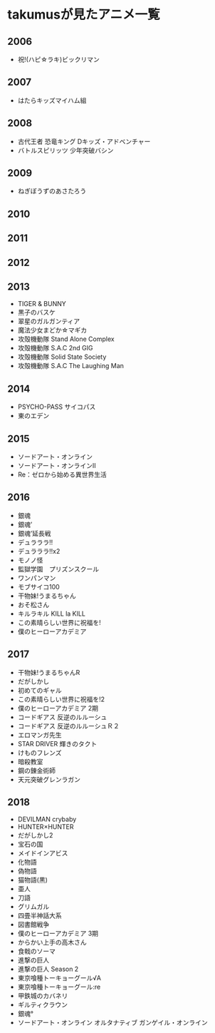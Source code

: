 # takumusが見たアニメ一覧
## 2006
- 祝!(ハピ☆ラキ)ビックリマン
## 2007
- はたらキッズマイハム組
## 2008
- 古代王者 恐竜キング Dキッズ・アドベンチャー
- バトルスピリッツ 少年突破バシン
## 2009
- ねぎぼうずのあさたろう
## 2010
## 2011
## 2012
## 2013
- TIGER & BUNNY
- 黒子のバスケ  
- 翠星のガルガンティア
- 魔法少女まどか☆マギカ
- 攻殻機動隊 Stand Alone Complex
- 攻殻機動隊 S.A.C 2nd GIG
- 攻殻機動隊 Solid State Society
- 攻殻機動隊 S.A.C The Laughing Man
## 2014
- PSYCHO-PASS サイコパス
- 東のエデン
## 2015
- ソードアート・オンライン
- ソードアート・オンラインII
- Re：ゼロから始める異世界生活
## 2016
- 銀魂
- 銀魂’
- 銀魂’延長戦
- デュラララ!!
- デュラララ!!x2
- モノノ怪
- 監獄学園　プリズンスクール
- ワンパンマン
- モブサイコ100  
- 干物妹!うまるちゃん
- おそ松さん
- キルラキル KILL la KILL
- この素晴らしい世界に祝福を!
- 僕のヒーローアカデミア
## 2017
- 干物妹!うまるちゃんR  
- だがしかし
- 初めてのギャル
- この素晴らしい世界に祝福を!2
- 僕のヒーローアカデミア 2期
- コードギアス 反逆のルルーシュ  
- コードギアス 反逆のルルーシュＲ２
- エロマンガ先生
- STAR DRIVER 輝きのタクト
- けものフレンズ
- 暗殺教室
- 鋼の錬金術師
- 天元突破グレンラガン
## 2018
- DEVILMAN crybaby
- HUNTER×HUNTER
- だがしかし2
- 宝石の国
- メイドインアビス
- 化物語  
- 偽物語  
- 猫物語(黒)
- 亜人  
- 刀語  
- グリムガル
- 四畳半神話大系
- 図書館戦争
- 僕のヒーローアカデミア 3期
- からかい上手の高木さん
- 食戟のソーマ
- 進撃の巨人
- 進撃の巨人 Season 2
- 東京喰種トーキョーグール√A
- 東京喰種トーキョーグール:re
- 甲鉄城のカバネリ
- ギルティクラウン
- 銀魂°
- ソードアート・オンライン オルタナティブ ガンゲイル・オンライン
